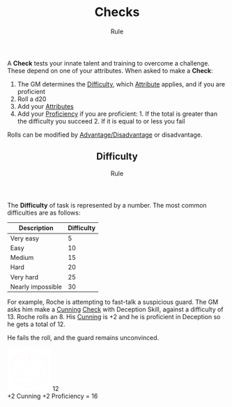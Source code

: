 <header>

# Checks

<p class="subheading">Rule</p>

</header>

A **Check** tests your innate talent and training to overcome a challenge. These depend on one of your attributes. When asked to make a **Check**:

  1. The GM determines the [Difficulty](#difficulty), which [Attribute](pages/characters/attributes.md) applies, and if you are proficient
  1. Roll a d20
  2. Add your [Attributes](pages/characters/attributes.md)
  3. Add your [Proficiency](pages/rules/proficiency.md) if you are proficient:
    1. If the total is greater than the difficulty you succeed
    2. If it is equal to or less you fail

Rolls can be modified by [Advantage/Disadvantage](pages/rules/advantage.md) or disadvantage.

<header>

## Difficulty

<p class="subheading">Rule</p>

</header>

The **Difficulty** of task is represented by a number. The most common difficulties are as follows:

| Description       | Difficulty  |
| ----------------- | ----------- |
| Very easy         | 5           |
| Easy              | 10          |
| Medium            | 15          |
| Hard              | 20          |
| Very hard         | 25          |
| Nearly impossible | 30          |

For example, Roche is attempting to fast-talk a suspicious guard. The GM asks him make a [Cunning](pages/characters/attributes.md?id=cunning) [Check](pages/rules/rolling/checks.md) with Deception Skill, against a difficulty of 13. Roche rolls an 8. His [Cunning](pages/characters/attributes.md?id=cunning) is +2 and he is proficient in Deception so he gets a total of 12.

He fails the roll, and the guard remains unconvinced.

<div class="example-roll">
  <div class="roll">
    <img src="assets/images/d20.svg" style="width: 100px;">
    <span class="result">12</span>
  </div>
  <span class="bonus">+2 <span class="caption">Cunning</span></span>
  <span class="bonus">+2 <span class="caption">Proficiency</span></span>
  =
  16
</div>
